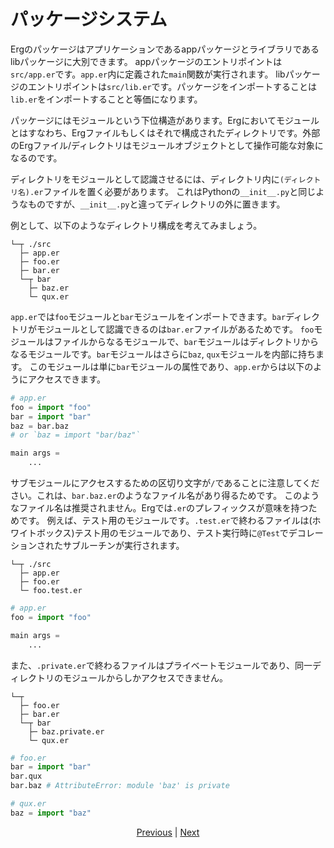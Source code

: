 # パッケージシステム

Ergのパッケージはアプリケーションであるappパッケージとライブラリであるlibパッケージに大別できます。
appパッケージのエントリポイントは`src/app.er`です。`app.er`内に定義された`main`関数が実行されます。
libパッケージのエントリポイントは`src/lib.er`です。パッケージをインポートすることは`lib.er`をインポートすることと等価になります。

パッケージにはモジュールという下位構造があります。Ergにおいてモジュールとはすなわち、Ergファイルもしくはそれで構成されたディレクトリです。外部のErgファイル/ディレクトリはモジュールオブジェクトとして操作可能な対象になるのです。

ディレクトリをモジュールとして認識させるには、ディレクトリ内に`(ディレクトリ名).er`ファイルを置く必要があります。
これはPythonの`__init__.py`と同じようなものですが、`__init__.py`と違ってディレクトリの外に置きます。

例として、以下のようなディレクトリ構成を考えてみましょう。

```console
└─┬ ./src
  ├─ app.er
  ├─ foo.er
  ├─ bar.er
  └─┬ bar
    ├─ baz.er
    └─ qux.er
```

`app.er`では`foo`モジュールと`bar`モジュールをインポートできます。`bar`ディレクトリがモジュールとして認識できるのは`bar.er`ファイルがあるためです。
`foo`モジュールはファイルからなるモジュールで、`bar`モジュールはディレクトリからなるモジュールです。`bar`モジュールはさらに`baz`, `qux`モジュールを内部に持ちます。
このモジュールは単に`bar`モジュールの属性であり、`app.er`からは以下のようにアクセスできます。

```python
# app.er
foo = import "foo"
bar = import "bar"
baz = bar.baz
# or `baz = import "bar/baz"`

main args =
    ...
```

サブモジュールにアクセスするための区切り文字が`/`であることに注意してください。これは、`bar.baz.er`のようなファイル名があり得るためです。
このようなファイル名は推奨されません。Ergでは`.er`のプレフィックスが意味を持つためです。
例えば、テスト用のモジュールです。`.test.er`で終わるファイルは(ホワイトボックス)テスト用のモジュールであり、テスト実行時に`@Test`でデコレーションされたサブルーチンが実行されます。

```console
└─┬ ./src
  ├─ app.er
  ├─ foo.er
  └─ foo.test.er
```

```python
# app.er
foo = import "foo"

main args =
    ...
```

また、`.private.er`で終わるファイルはプライベートモジュールであり、同一ディレクトリのモジュールからしかアクセスできません。

```console
└─┬
  ├─ foo.er
  ├─ bar.er
  └─┬ bar
    ├─ baz.private.er
    └─ qux.er
```

```python
# foo.er
bar = import "bar"
bar.qux
bar.baz # AttributeError: module 'baz' is private
```

```python
# qux.er
baz = import "baz"
```

<p align='center'>
    <a href='./32_integration_with_Python.md'>Previous</a> | <a href='./34_generator.md'>Next</a>
</p>
